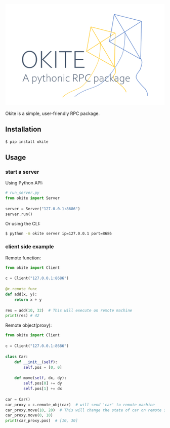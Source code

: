 ![title](title.png)

Okite is a simple, user-friendly RPC package.

## Installation

```Bash
$ pip install okite
```

## Usage

### start a server

Using Python API:

```Python
# run_server.py
from okite import Server

server = Server("127.0.0.1:8686")
server.run()
```

Or using the CLI:

```Bash
$ python -m okite server ip=127.0.0.1 port=8686
```

### client side example

Remote function:

```Python
from okite import Client

c = Client("127.0.0.1:8686")

@c.remote_func
def add(x, y):
    return x + y

res = add(10, 32)  # This will execute on remote machine
print(res) # 42
```

Remote object(proxy):

```Python
from okite import Client

c = Client("127.0.0.1:8686")

class Car:
    def __init__(self):
        self.pos = [0, 0]
    
    def move(self, dx, dy):
        self.pos[0] += dy
        self.pos[1] += dx

car = Car()
car_proxy = c.remote_obj(car)  # will send 'car' to remote machine
car_proxy.move(10, 20)  # This will change the state of car on remote side
car_proxy.move(0, 10)
print(car_proxy.pos)  # [10, 30]
```
